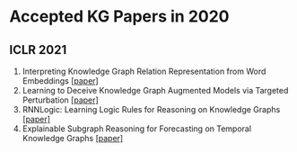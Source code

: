 # Accepted KG Papers in 2020

## ICLR 2021
1. Interpreting Knowledge Graph Relation Representation from Word Embeddings [[paper]](https://openreview.net/forum?id=gLWj29369lW)
1. Learning to Deceive Knowledge Graph Augmented Models via Targeted Perturbation [[paper]](https://arxiv.org/abs/2010.12872)
1. RNNLogic: Learning Logic Rules for Reasoning on Knowledge Graphs [[paper]](https://arxiv.org/abs/2010.04029)
1. Explainable Subgraph Reasoning for Forecasting on Temporal Knowledge Graphs [[paper]](https://openreview.net/forum?id=pGIHq1m7PU)

